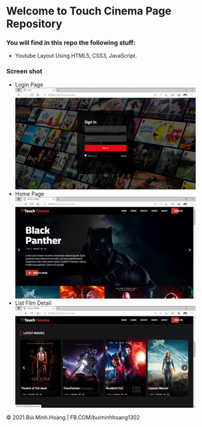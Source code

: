 # Welcome to Touch Cinema Page Repository

### You will find in this repo the following stuff:
* Youtube Layout Using HTML5, CSS3, JavaScript.

### Screen shot
* Login Page
![Home Page](https://github.com/BuiMinhHoang5011/FILM/blob/main/image/Login.png)
* Home Page
![Home Page](https://github.com/BuiMinhHoang5011/FILM/blob/main/image/Home.png)
* List Film Detail
![Page Content](https://github.com/BuiMinhHoang5011/FILM/blob/main/image/Listfilm.png)

© 2021.Bùi.Minh.Hoàng | FB.COM/buiminhhoang1302
